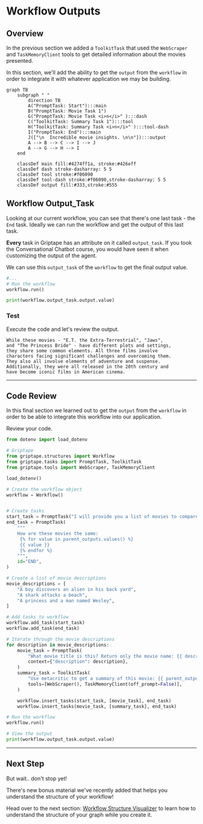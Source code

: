 # Workflow Outputs

## Overview
In the previous section we added a `ToolkitTask` that used the `WebScraper` and `TaskMemoryClient` tools to get detailed information about the movies presented.

In this section, we'll add the ability to get the `output` from the `workflow` in order to integrate it with whatever application we may be building.

``` mermaid
graph TB 
    subgraph " "
        direction TB
        A("PromptTask: Start"):::main 
        B("PromptTask: Movie Task 1")
        G("PromptTask: Movie Task <i>n</i>" ):::dash
        C("ToolkitTask: Summary Task 1"):::tool
        H("ToolkitTask: Summary Task <i>n</i>" ):::tool-dash
        I("PromptTask: End"):::main
        J(["\n  Incredible movie insights. \n\n"]):::output
        A --> B --> C --> I --> J
        A --> G --> H --> I
    end
    
    classDef main fill:#4274ff1a, stroke:#426eff
    classDef dash stroke-dasharray: 5 5
    classDef tool stroke:#f06090
    classDef tool-dash stroke:#f06090,stroke-dasharray: 5 5
    classDef output fill:#333,stroke:#555

```


## Workflow Output_Task

Looking at our current workflow, you can see that there's one last task - the `End` task. Ideally we can run the workflow and get the output of this last task.

**Every** task in Griptape has an attribute on it called `output_task`. If you took the Conversational Chatbot course, you would have seen it when customizing the output of the agent.

We can use this `output_task` of the `workflow` to get the final output value.

```python
#...
# Run the workflow
workflow.run()     

print(workflow.output_task.output.value)

```


### Test

Execute the code and let's review the output.

```
While these movies - "E.T. the Extra-Terrestrial", "Jaws", 
and "The Princess Bride" - have different plots and settings, 
they share some common elements. All three films involve 
characters facing significant challenges and overcoming them. 
They also all involve elements of adventure and suspense. 
Additionally, they were all released in the 20th century and 
have become iconic films in American cinema.
```

---

## Code Review

In this final section we learned out to get the `output` from the `workflow` in order to be able to integrate this workflow into our application.

Review your code.

```python PYTEST_CHECK linenums="1" title="app.py" hl_lines="54-55"
from dotenv import load_dotenv

# Griptape
from griptape.structures import Workflow
from griptape.tasks import PromptTask, ToolkitTask
from griptape.tools import WebScraper, TaskMemoryClient

load_dotenv()

# Create the workflow object
workflow = Workflow()


# Create tasks
start_task = PromptTask("I will provide you a list of movies to compare.", id="START")
end_task = PromptTask(
    """
    How are these movies the same:
     {% for value in parent_outputs.values() %} 
     {{ value }}
     {% endfor %}
    """,
    id="END",
)

# Create a list of movie descriptions
movie_descriptions = [
    "A boy discovers an alien in his back yard",
    "A shark attacks a beach",
    "A princess and a man named Wesley",
]

# Add tasks to workflow
workflow.add_task(start_task)
workflow.add_task(end_task)

# Iterate through the movie descriptions
for description in movie_descriptions:
    movie_task = PromptTask(
        "What movie title is this? Return only the movie name: {{ description }}",
        context={"description": description},
    )
    summary_task = ToolkitTask(
        "Use metacritic to get a summary of this movie: {{ parent_outputs.values() | list |last }}",
        tools=[WebScraper(), TaskMemoryClient(off_prompt=False)],
    )

    workflow.insert_tasks(start_task, [movie_task], end_task)
    workflow.insert_tasks(movie_task, [summary_task], end_task)

# Run the workflow
workflow.run()

# View the output
print(workflow.output_task.output.value)

```

---
## Next Step
But wait.. don't stop yet!

There's new bonus material we've recently added that helps you understand the structure of your workflow!

Head over to the next section: [Workflow Structure Visualizer](07_workflow_structure_visualizer.md) to learn how to understand the structure of your graph while you create it.
